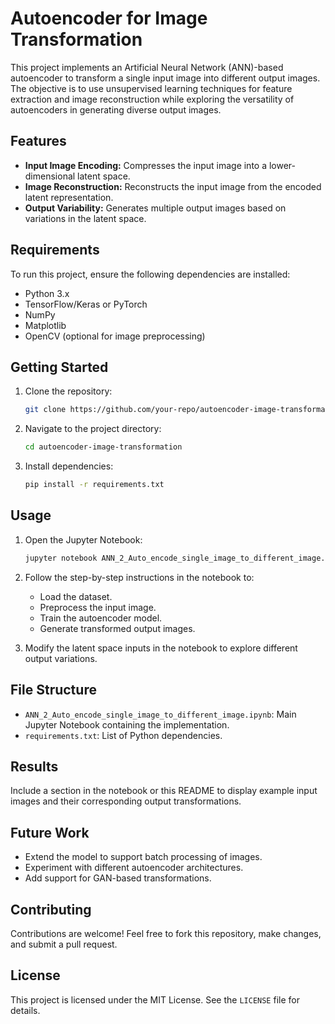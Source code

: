 
# Autoencoder for Image Transformation

This project implements an Artificial Neural Network (ANN)-based autoencoder to transform a single input image into different output images. The objective is to use unsupervised learning techniques for feature extraction and image reconstruction while exploring the versatility of autoencoders in generating diverse output images.

## Features
- **Input Image Encoding:** Compresses the input image into a lower-dimensional latent space.
- **Image Reconstruction:** Reconstructs the input image from the encoded latent representation.
- **Output Variability:** Generates multiple output images based on variations in the latent space.

## Requirements
To run this project, ensure the following dependencies are installed:
- Python 3.x
- TensorFlow/Keras or PyTorch
- NumPy
- Matplotlib
- OpenCV (optional for image preprocessing)

## Getting Started
1. Clone the repository:
   ```bash
   git clone https://github.com/your-repo/autoencoder-image-transformation.git](https://github.com/pranjalsoniii/Autoencoder-FaceSwap.git
   ```
2. Navigate to the project directory:
   ```bash
   cd autoencoder-image-transformation
   ```
3. Install dependencies:
   ```bash
   pip install -r requirements.txt
   ```

## Usage
1. Open the Jupyter Notebook:
   ```bash
   jupyter notebook ANN_2_Auto_encode_single_image_to_different_image.ipynb
   ```
2. Follow the step-by-step instructions in the notebook to:
   - Load the dataset.
   - Preprocess the input image.
   - Train the autoencoder model.
   - Generate transformed output images.

3. Modify the latent space inputs in the notebook to explore different output variations.

## File Structure
- `ANN_2_Auto_encode_single_image_to_different_image.ipynb`: Main Jupyter Notebook containing the implementation.
- `requirements.txt`: List of Python dependencies.

## Results
Include a section in the notebook or this README to display example input images and their corresponding output transformations.

## Future Work
- Extend the model to support batch processing of images.
- Experiment with different autoencoder architectures.
- Add support for GAN-based transformations.

## Contributing
Contributions are welcome! Feel free to fork this repository, make changes, and submit a pull request.

## License
This project is licensed under the MIT License. See the `LICENSE` file for details.

